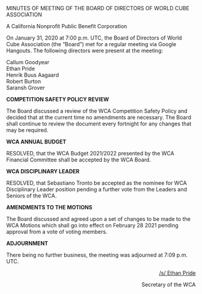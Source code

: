 <div class="text-center">
MINUTES OF MEETING OF THE BOARD OF DIRECTORS OF WORLD CUBE ASSOCIATION

A California Nonprofit Public Benefit Corporation
</div>

On January 31, 2020 at 7:00 p.m. UTC, the Board of Directors of World Cube Association (the “Board”) met for a regular meeting via Google Hangouts. The following directors were present at the meeting:

<div class="text-center">
Callum Goodyear <br>
Ethan Pride <br>
Henrik Buus Aagaard <br>
Robert Burton <br>
Saransh Grover <br>
</div>


<b class="text-center">COMPETITION SAFETY POLICY REVIEW</b>

The Board discussed a review of the WCA Competition Safety Policy and decided that at the current time no amendments are necessary. The Board shall continue to review the document every fortnight for any changes that may be required.

<b class="text-center">WCA ANNUAL BUDGET</b>

RESOLVED, that the WCA Budget 2021/2022 presented by the WCA Financial Committee shall be accepted by the WCA Board.

<b class="text-center">WCA DISCIPLINARY LEADER</b>

RESOLVED, that Sebastiano Tronto be accepted as the nominee for WCA Disciplinary Leader position pending a further vote from the Leaders and Seniors of the WCA.

<b class="text-center">AMENDMENTS TO THE MOTIONS</b>

The Board discussed and agreed upon a set of changes to be made to the WCA Motions which shall go into effect on February 28 2021 pending approval from a vote of voting members.

<b class="text-center">ADJOURNMENT</b>

There being no further business, the meeting was adjourned at 7:09 p.m. UTC.

<div style="text-align: right;">
<span style="text-decoration: underline;">/s/ Ethan Pride</span>


Secretary of the WCA
</div>
